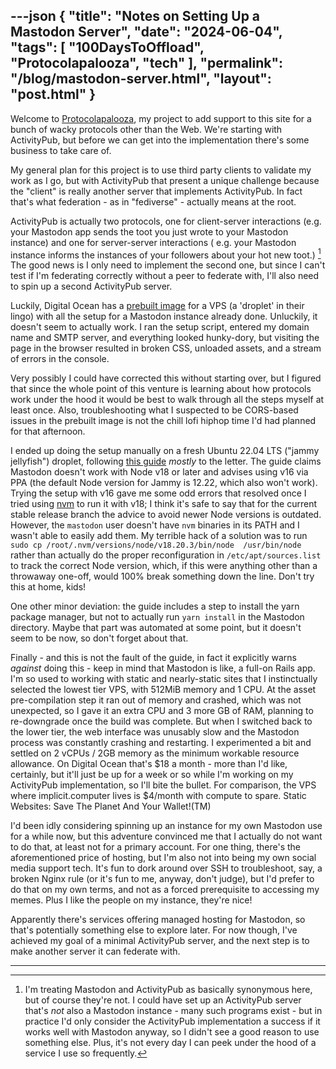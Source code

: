 ---json
{
    "title": "Notes on Setting Up a Mastodon Server",
    "date": "2024-06-04",
    "tags": [
        "100DaysToOffload",
        "Protocolapalooza",
        "tech"
    ],
    "permalink": "/blog/mastodon-server.html",
    "layout": "post.html"
}
---

Welcome to [Protocolapalooza](/tags/protocolapalooza), my project to add support to this site for a bunch of wacky protocols other than the Web. We're starting with ActivityPub, but before we can get into the implementation there's some business to take care of.

My general plan for this project is to use third party clients to validate my work as I go, but with ActivityPub that present a unique challenge because the "client" is really another server that implements ActivityPub. In fact that's what federation - as in "fediverse" - actually means at the root. 

ActivityPub is actually two protocols, one for client-server interactions (e.g. your Mastodon app sends the toot you just wrote to your Mastodon instance) and one for server-server interactions ( e.g. your Mastodon instance informs the instances of your followers about your hot new toot.) [^1] The good news is I only need to implement the second one, but since I can't test if I'm federating correctly without a peer to federate with, I'll also need to spin up a second ActivityPub server.


Luckily, Digital Ocean has a [prebuilt image](https://marketplace.digitalocean.com/apps/mastodon) for a VPS (a 'droplet' in their lingo) with all the setup for a Mastodon instance already done. Unluckily, it doesn't seem to actually work. I ran the setup script, entered my domain name and SMTP server, and everything looked hunky-dory, but visiting the page in the browser resulted in broken CSS, unloaded assets, and a stream of errors in the console. 

Very possibly I could have corrected this without starting over, but I figured that since the whole point of this venture is learning about how protocols work under the hood it would be best to walk through all the steps myself at least once. Also, troubleshooting what I suspected to be CORS-based issues in the prebuilt image is not the chill lofi hiphop time I'd had planned for that afternoon.

I ended up doing the setup manually on a fresh Ubuntu 22.04 LTS ("jammy jellyfish") droplet, following [this guide](https://www.linuxbabe.com/ubuntu/how-to-install-mastodon-on-ubuntu) *mostly* to the letter. The guide claims Mastodon doesn't work with Node v18 or later and advises using v16 via PPA (the default Node version for Jammy is 12.22, which also won't work). Trying the setup with v16 gave me some odd errors that resolved once I tried using [nvm](https://github.com/nvm-sh/nvm) to run it with v18; I think it's safe to say that for the current stable release branch the advice to avoid newer Node versions is outdated. However, the `mastodon` user doesn't have `nvm` binaries in its PATH and I wasn't able to easily add them. My terrible hack of a solution was to run `sudo cp /root/.nvm/versions/node/v18.20.3/bin/node  /usr/bin/node` rather than actually do the proper reconfiguration in `/etc/apt/sources.list` to track the correct Node version, which, if this were anything other than a throwaway one-off, would 100% break something down the line. Don't try this at home, kids! 

One other minor deviation: the guide includes a step to install the yarn package manager, but not to actually run `yarn install` in the Mastodon directory. Maybe that part was automated at some point, but it doesn't seem to be now, so don't forget about that.


Finally - and this is not the fault of the guide, in fact it explicitly warns *against* doing this - keep in mind that Mastodon is like, a full-on Rails app. I'm so used to working with static and nearly-static sites that I instinctually selected the lowest tier VPS, with 512MiB memory and 1 CPU. At the asset pre-compilation step it ran out of memory and crashed, which was not unexpected, so I gave it an extra CPU and 3 more GB of RAM, planning to re-downgrade once the build was complete. But when I switched back to the lower tier, the web interface was unusably slow and the Mastodon process was constantly crashing and restarting. I experimented a bit and settled on 2 vCPUs / 2GB memory as the minimum workable resource allowance. On Digital Ocean that's $18 a month - more than I'd like, certainly, but it'll just be up for a week or so while I'm working on my ActivityPub implementation, so I'll bite the bullet. For comparison, the VPS where implicit.computer lives is $4/month with compute to spare. Static Websites: Save The Planet And Your Wallet!(TM)



I'd been idly considering spinning up an instance for my own Mastodon use for a while now, but this adventure convinced me that I actually do not want to do that, at least not for a primary account. For one thing, there's the aforementioned price of hosting, but I'm also not into being my own social media support tech. It's fun to dork around over SSH to troubleshoot, say, a broken Nginx rule (or it's fun to me, anyway, don't judge), but I'd prefer to do that on my own terms, and not as a forced prerequisite to accessing my memes. Plus I like the people on my instance, they're nice! 

Apparently there's services offering managed hosting for Mastodon, so that's potentially something else to explore later. For now though, I've achieved my goal of a minimal ActivityPub server, and the next step is to make another server it can federate with.

---
[^1]: I'm treating Mastodon and ActivityPub as basically synonymous here, but of course they're not. I could have set up an ActivityPub server that's *not* also a Mastodon instance - many such programs exist - but in practice I'd only consider the ActivityPub implementation a success if it works well with Mastodon anyway, so I didn't see a good reason to use something else. Plus, it's not every day I can peek under the hood of a service I use so frequently.


